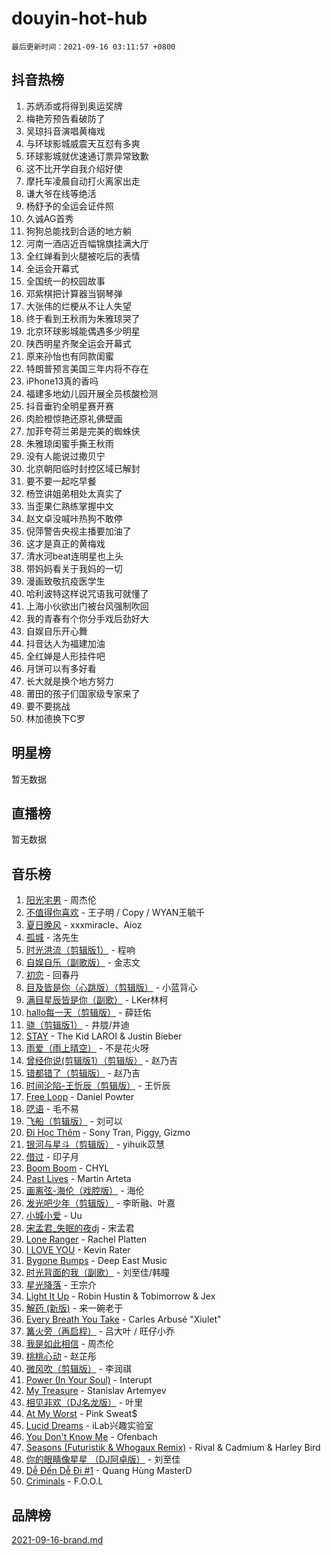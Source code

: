 # douyin-hot-hub

`最后更新时间：2021-09-16 03:11:57 +0800`

## 抖音热榜

1. 苏炳添或将得到奥运奖牌
1. 梅艳芳预告看破防了
1. 吴琼抖音演唱黄梅戏
1. 与环球影城威震天互怼有多爽
1. 环球影城就优速通订票异常致歉
1. 这不比开学自我介绍好使
1. 摩托车凌晨自动打火离家出走
1. 谦大爷在线等绝活
1. 杨舒予的全运会证件照
1. 久诚AG首秀
1. 狗狗总能找到合适的地方躺
1. 河南一酒店近百幅锦旗挂满大厅
1. 全红婵看到火腿被吃后的表情
1. 全运会开幕式
1. 全国统一的校园故事
1. 邓紫棋把计算器当钢琴弹
1. 大张伟的烂梗从不让人失望
1. 终于看到王秋雨为朱雅琼哭了
1. 北京环球影城能偶遇多少明星
1. 陕西明星齐聚全运会开幕式
1. 原来孙怡也有同款闺蜜
1. 特朗普预言美国三年内将不存在
1. iPhone13真的香吗
1. 福建多地幼儿园开展全员核酸检测
1. 抖音垂钓全明星赛开赛
1. 肉脸橙惊艳还原礼佛壁画
1. 加菲夸荷兰弟是完美的蜘蛛侠
1. 朱雅琼闺蜜手撕王秋雨
1. 没有人能说过撒贝宁
1. 北京朝阳临时封控区域已解封
1. 要不要一起吃早餐
1. 杨笠讲姐弟相处太真实了
1. 当歪果仁熟练掌握中文
1. 赵文卓没喊咔热狗不敢停
1. 倪萍警告央视主播要加油了
1. 这才是真正的黄梅戏
1. 清水河beat连明星也上头
1. 带妈妈看关于我妈的一切
1. 漫画致敬抗疫医学生
1. 哈利波特这样说咒语我可就懂了
1. 上海小伙欲出门被台风强制吹回
1. 我的青春有个你分手戏后劲好大
1. 自娱自乐开心舞
1. 抖音达人为福建加油
1. 全红婵是人形挂件吧
1. 月饼可以有多好看
1. 长大就是换个地方努力
1. 莆田的孩子们国家级专家来了
1. 要不要挑战
1. 林加德换下C罗

## 明星榜

暂无数据

## 直播榜

暂无数据

## 音乐榜

1. [阳光宅男]() - 周杰伦
1. [不值得你喜欢]() - 王子明 / Copy / WYAN王毓千
1. [夏日晚风](https://sf3-cdn-tos.douyinstatic.com/obj/tos-cn-ve-2774/48fb12bf307c48afb58ac6c80209ed35) - xxxmiracle、Aioz
1. [孤城]() - 洛先生
1. [时光洪流（剪辑版1）]() - 程响
1. [自娱自乐（副歌版）](https://sf3-cdn-tos.douyinstatic.com/obj/tos-cn-ve-2774/a63b6870e3b949d385737ae6f1303199) - 金志文
1. [初恋]() - 回春丹
1. [目及皆是你（心跳版）（剪辑版）]() - 小蓝背心
1. [满目星辰皆是你（副歌）](https://sf6-cdn-tos.douyinstatic.com/obj/tos-cn-ve-2774/f750c9d3284c45dd99ebf8d39f9dbe68) - LKer林柯
1. [hallo每一天（剪辑版）](https://sf6-cdn-tos.douyinstatic.com/obj/tos-cn-ve-2774/e212772f9d4842e3a75837471eff7f63) - 薛廷佑
1. [骁（剪辑版1）](https://sf3-cdn-tos.douyinstatic.com/obj/tos-cn-ve-2774/f5e7b591f7bc490ca7c8b4c9887ba028) - 井胧/井迪
1. [STAY](https://sf3-cdn-tos.douyinstatic.com/obj/tos-cn-ve-2774/888b40ee58934cae8d8ed1a96db93c57) - The Kid LAROI & Justin Bieber
1. [雨爱（雨上晴空）]() - 不是花火呀
1. [曾经你说(剪辑版1）（剪辑版）](https://sf3-cdn-tos.douyinstatic.com/obj/tos-cn-ve-2774/009731e932704ed28ba74617e292f8c0) - 赵乃吉
1. [错都错了（剪辑版）](https://sf6-cdn-tos.douyinstatic.com/obj/tos-cn-ve-2774/d7ff48d91ea04ceeb2270e9989f13635) - 赵乃吉
1. [时间沦陷-王忻辰（剪辑版）](https://sf3-cdn-tos.douyinstatic.com/obj/tos-cn-ve-2774/7fa8d0afdac84604b561a6bae3390113) - 王忻辰
1. [Free Loop](https://sf6-cdn-tos.douyinstatic.com/obj/tos-cn-ve-2774/6bf7cbdca7a54b26983694a314531bd4) - Daniel Powter
1. [呓语]() - 毛不易
1. [飞船（剪辑版）](https://sf6-cdn-tos.douyinstatic.com/obj/tos-cn-ve-2774/a5acdd7e03714ddc936e5e0da63d89e8) - 刘可以
1. [Đi Học Thêm](https://sf6-cdn-tos.douyinstatic.com/obj/tos-cn-ve-2774/c3fc0019c5f84f5caa3d4f35eb09bb29) - Sony Tran, Piggy, Gizmo
1. [银河与星斗（剪辑版）](https://sf6-cdn-tos.douyinstatic.com/obj/tos-cn-ve-2774/cd29a9dd83664524b056312707bcfe34) - yihuik苡慧
1. [借过]() - 印子月
1. [Boom Boom](https://sf3-cdn-tos.douyinstatic.com/obj/tos-cn-ve-2774/734a506f0eef41528e2061edc0d8f5a8) - CHYL
1. [Past Lives](https://sf6-cdn-tos.douyinstatic.com/obj/tos-cn-ve-2774/201a624b4b4f47d4ac8c895a2c7aeb32) - Martin Arteta
1. [画离弦-海伦（戏腔版）](https://sf6-cdn-tos.douyinstatic.com/obj/tos-cn-ve-2774/8f235c63c69940bda737153d8adc152d) - 海伦
1. [发光吧少年（剪辑版）](https://sf3-cdn-tos.douyinstatic.com/obj/tos-cn-ve-2774/a3aa60bc88e2414fa1e2d75986e823d4) - 李昕融、叶嘉
1. [小城小爱]() - Uu
1. [宋孟君_失眠的夜dj](https://sf6-cdn-tos.douyinstatic.com/obj/tos-cn-ve-2774/d2b238968cce401280af21ea0f297b94) - 宋孟君
1. [Lone Ranger]() - Rachel Platten
1. [I LOVE YOU](https://sf6-cdn-tos.douyinstatic.com/obj/tos-cn-ve-2774/c302ebd27f31424091e9d2773d742f63) - Kevin Rater
1. [Bygone Bumps]() - Deep East Music
1. [时光背面的我（副歌）](https://sf3-cdn-tos.douyinstatic.com/obj/tos-cn-ve-2774/d5c634788d8245f796314952f28e1891) - 刘至佳/韩瞳
1. [星光降落](https://sf6-cdn-tos.douyinstatic.com/obj/tos-cn-ve-2774/69c2c0bdd07941bd875538ac21bdbcd4) - 王宗介
1. [Light It Up](https://sf6-cdn-tos.douyinstatic.com/obj/tos-cn-ve-2774/3b77cb7037e54b3dbf432784f1436614) - Robin Hustin & Tobimorrow & Jex
1. [解药 (新版)]() - 来一碗老于
1. [Every Breath You Take](https://sf6-cdn-tos.douyinstatic.com/obj/tos-cn-ve-2774/58046ea1ace046738bbc23f1d84e8751) - Carles Arbusé "Xiulet"
1. [篝火旁（再启程）]() - 吕大叶 / 旺仔小乔
1. [我是如此相信]() - 周杰伦
1. [桃桃心动]() - 赵芷彤
1. [微风吹（剪辑版）](https://sf3-cdn-tos.douyinstatic.com/obj/tos-cn-ve-2774/13c7f1a894c1443baad9b835bcb8e4dd) - 李润祺
1. [Power (In Your Soul)](https://sf6-cdn-tos.douyinstatic.com/obj/tos-cn-ve-2774/fd7e24a379524831a3735ead41eb0f1f) - Interupt
1. [My Treasure]() - Stanislav Artemyev
1. [相见非欢（DJ名龙版）](https://sf3-cdn-tos.douyinstatic.com/obj/tos-cn-ve-2774/36e2ccb11af944df8fdea74edc5ea659) - 叶里
1. [At My Worst](https://sf6-cdn-tos.douyinstatic.com/obj/tos-cn-ve-2774/e27c2d66fe624dd2a0d70f38698e2680) - Pink Sweat$
1. [Lucid Dreams](https://sf6-cdn-tos.douyinstatic.com/obj/tos-cn-ve-2774/570a59fee4594435b4802feb279d5fd1) - iLab兴趣实验室
1. [You Don't Know Me](https://sf3-cdn-tos.douyinstatic.com/obj/tos-cn-ve-2774/72ea1024d67a463aaacf85ed8552d90a) - Ofenbach
1. [Seasons (Futuristik & Whogaux Remix)](https://sf3-cdn-tos.douyinstatic.com/obj/tos-cn-ve-2774/dcf37d490a0c492cbf33a8f2c81d7edf) - Rival & Cadmium & Harley Bird
1. [你的眼睛像星星 （DJ阿卓版）]() - 刘至佳
1. [Dễ Đến Dễ Đi #1](https://sf6-cdn-tos.douyinstatic.com/obj/tos-cn-ve-2774/4e58392c02f4464b95e03b05e0066366) - Quang Hùng MasterD
1. [Criminals](https://sf6-cdn-tos.douyinstatic.com/obj/tos-cn-ve-2774/dce30f7d26074ab78dbef383f6e20d75) - F.O.O.L

## 品牌榜

[2021-09-16-brand.md](2021-09-16-brand.md)
